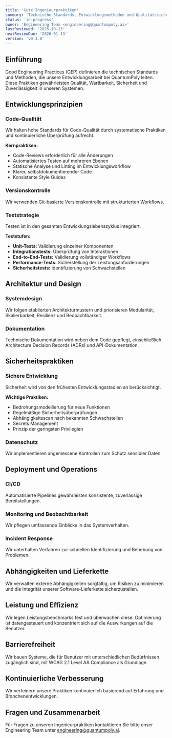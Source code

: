 ```yaml
---
title: 'Gute Ingenieurpraktiken'
summary: 'Technische Standards, Entwicklungsmethoden und Qualitätssicherungspraktiken, die unsere Ingenieurarbeit leiten.'
status: 'in-progress'
owner: 'Engineering Team <engineering@quantumpoly.ai>'
lastReviewed: '2025-10-13'
nextReviewDue: '2026-01-13'
version: 'v0.3.0'
---
```


## Einführung

Good Engineering Practices (GEP) definieren die technischen Standards und Methoden, die unsere Entwicklungsarbeit bei QuantumPoly leiten. Diese Praktiken gewährleisten Qualität, Wartbarkeit, Sicherheit und Zuverlässigkeit in unseren Systemen.

## Entwicklungsprinzipien

### Code-Qualität

Wir halten hohe Standards für Code-Qualität durch systematische Praktiken und kontinuierliche Überprüfung aufrecht.

**Kernpraktiken:**

- Code-Reviews erforderlich für alle Änderungen
- Automatisiertes Testen auf mehreren Ebenen
- Statische Analyse und Linting im Entwicklungsworkflow
- Klarer, selbstdokumentierender Code
- Konsistente Style Guides

### Versionskontrolle

Wir verwenden Git-basierte Versionskontrolle mit strukturierten Workflows.

### Teststrategie

Testen ist in den gesamten Entwicklungslebenszyklus integriert.

**Teststufen:**

- **Unit-Tests:** Validierung einzelner Komponenten
- **Integrationstests:** Überprüfung von Interaktionen
- **End-to-End-Tests:** Validierung vollständiger Workflows
- **Performance-Tests:** Sicherstellung der Leistungsanforderungen
- **Sicherheitstests:** Identifizierung von Schwachstellen

## Architektur und Design

### Systemdesign

Wir folgen etablierten Architekturmustern und priorisieren Modularität, Skalierbarkeit, Resilienz und Beobachtbarkeit.

### Dokumentation

Technische Dokumentation wird neben dem Code gepflegt, einschließlich Architecture Decision Records (ADRs) und API-Dokumentation.

## Sicherheitspraktiken

### Sichere Entwicklung

Sicherheit wird von den frühesten Entwicklungsstadien an berücksichtigt.

**Wichtige Praktiken:**

- Bedrohungsmodellierung für neue Funktionen
- Regelmäßige Sicherheitsüberprüfungen
- Abhängigkeitsscan nach bekannten Schwachstellen
- Secrets Management
- Prinzip der geringsten Privilegien

### Datenschutz

Wir implementieren angemessene Kontrollen zum Schutz sensibler Daten.

## Deployment und Operations

### CI/CD

Automatisierte Pipelines gewährleisten konsistente, zuverlässige Bereitstellungen.

### Monitoring und Beobachtbarkeit

Wir pflegen umfassende Einblicke in das Systemverhalten.

### Incident Response

Wir unterhalten Verfahren zur schnellen Identifizierung und Behebung von Problemen.

## Abhängigkeiten und Lieferkette

Wir verwalten externe Abhängigkeiten sorgfältig, um Risiken zu minimieren und die Integrität unserer Software-Lieferkette sicherzustellen.

## Leistung und Effizienz

Wir legen Leistungsbenchmarks fest und überwachen diese. Optimierung ist datengesteuert und konzentriert sich auf die Auswirkungen auf die Benutzer.

## Barrierefreiheit

Wir bauen Systeme, die für Benutzer mit unterschiedlichen Bedürfnissen zugänglich sind, mit WCAG 2.1 Level AA Compliance als Grundlage.

## Kontinuierliche Verbesserung

Wir verfeinern unsere Praktiken kontinuierlich basierend auf Erfahrung und Branchenentwicklungen.

## Fragen und Zusammenarbeit

Für Fragen zu unseren Ingenieurpraktiken kontaktieren Sie bitte unser Engineering Team unter engineering@quantumpoly.ai.
